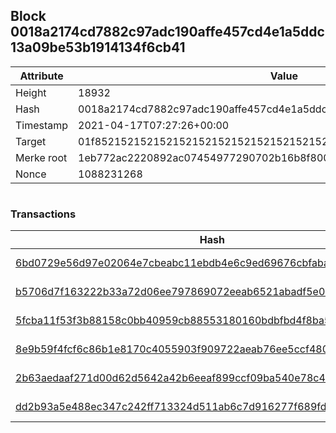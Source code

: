## Block 0018a2174cd7882c97adc190affe457cd4e1a5ddc13a09be53b1914134f6cb41

Attribute | Value
--- | ---
Height | 18932
Hash | 0018a2174cd7882c97adc190affe457cd4e1a5ddc13a09be53b1914134f6cb41
Timestamp | 2021-04-17T07:27:26+00:00
Target | 01f8521521521521521521521521521521521521521521521521521521521521
Merke root | 1eb772ac2220892ac07454977290702b16b8f800b8ac68005e5a4ce888b0cbb3
Nonce | 1088231268

```

```

### Transactions

Hash | Amount
--- | ---
[6bd0729e56d97e02064e7cbeabc11ebdb4e6c9ed69676cbfaba86d810f0b715a](6bd0729e56d97e02064e7cbeabc11ebdb4e6c9ed69676cbfaba86d810f0b715a.md) | 10.00000017 SKEPTI 
[b5706d7f163222b33a72d06ee797869072eeab6521abadf5e00c0d4f0cbf2d9a](b5706d7f163222b33a72d06ee797869072eeab6521abadf5e00c0d4f0cbf2d9a.md) | 9.99999998 SKEPTI 
[5fcba11f53f3b88158c0bb40959cb88553180160bdbfbd4f8ba55954e9cd3192](5fcba11f53f3b88158c0bb40959cb88553180160bdbfbd4f8ba55954e9cd3192.md) | 9.99999996 SKEPTI 
[8e9b59f4fcf6c86b1e8170c4055903f909722aeab76ee5ccf48064f04fe7ee2f](8e9b59f4fcf6c86b1e8170c4055903f909722aeab76ee5ccf48064f04fe7ee2f.md) | 9.99999997 SKEPTI 
[2b63aedaaf271d00d62d5642a42b6eeaf899ccf09ba540e78c435bf072dd1995](2b63aedaaf271d00d62d5642a42b6eeaf899ccf09ba540e78c435bf072dd1995.md) | 9.99999996 SKEPTI 
[dd2b93a5e488ec347c242ff713324d511ab6c7d916277f689fd5391c65ec4acd](dd2b93a5e488ec347c242ff713324d511ab6c7d916277f689fd5391c65ec4acd.md) | 9.99999996 SKEPTI 
